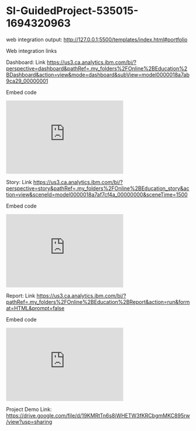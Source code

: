 # SI-GuidedProject-535015-1694320963
web integration output: http://127.0.0.1:5500/templates/index.html#portfolio

Web integration links

Dashboard:
Link
https://us3.ca.analytics.ibm.com/bi/?perspective=dashboard&pathRef=.my_folders%2FOnline%2BEducation%2BDashboard&action=view&mode=dashboard&subView=model0000018a7ab9ca29_00000001

Embed code
<iframe src="https://us3.ca.analytics.ibm.com/bi/?perspective=dashboard&amp;pathRef=.my_folders%2FOnline%2BEducation%2BDashboard&amp;closeWindowOnLastView=true&amp;ui_appbar=false&amp;ui_navbar=false&amp;shareMode=embedded&amp;action=view&amp;mode=dashboard&amp;subView=model0000018a7ab9ca29_00000001" width="320" height="200" frameborder="0" gesture="media" allow="encrypted-media" allowfullscreen=""></iframe>


Story:
Link
https://us3.ca.analytics.ibm.com/bi/?perspective=story&pathRef=.my_folders%2FOnline%2BEducation_story&action=view&sceneId=model0000018a7af7cf4a_00000000&sceneTime=1500

Embed code
<iframe src="https://us3.ca.analytics.ibm.com/bi/?perspective=story&amp;pathRef=.my_folders%2FOnline%2BEducation_story&amp;closeWindowOnLastView=true&amp;ui_appbar=false&amp;ui_navbar=false&amp;shareMode=embedded&amp;action=view&amp;sceneId=model0000018a7af7cf4a_00000000&amp;sceneTime=1500" width="320" height="200" frameborder="0" gesture="media" allow="encrypted-media" allowfullscreen=""></iframe>


Report:
Link
https://us3.ca.analytics.ibm.com/bi/?pathRef=.my_folders%2FOnline%2BEducation%2BReport&action=run&format=HTML&prompt=false

Embed code
<iframe src="https://us3.ca.analytics.ibm.com/bi/?pathRef=.my_folders%2FOnline%2BEducation%2BReport&amp;closeWindowOnLastView=true&amp;ui_appbar=false&amp;ui_navbar=false&amp;shareMode=embedded&amp;action=run&amp;format=HTML&amp;prompt=false" width="320" height="200" frameborder="0" gesture="media" allow="encrypted-media" allowfullscreen=""></iframe>


Project Demo Link: 
https://drive.google.com/file/d/19KMRtTn6s8iWHETW3fKRCbgmMKC895rw/view?usp=sharing
